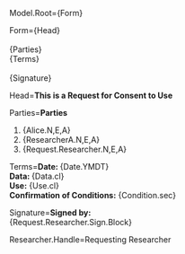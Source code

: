 Model.Root={Form}

Form={Head}<br><br>{Parties}<br>{Terms}<br><br>{Signature}

Head=<b>This is a Request for Consent to Use</b>

Parties=<b>Parties</b><br><ol><li>{Alice.N,E,A}</li><li>{ResearcherA.N,E,A}</li><li>{Request.Researcher.N,E,A}</li></ol>

Terms=<b>Date: </b>{Date.YMDT}<br><b>Data: </b>{Data.cl}<br><b>Use:</b> {Use.cl}<br><b>Confirmation of Conditions:</b>  {Condition.sec}<br>

Signature=<b>Signed by:</b><br>{Request.Researcher.Sign.Block}

Researcher.Handle=Requesting Researcher